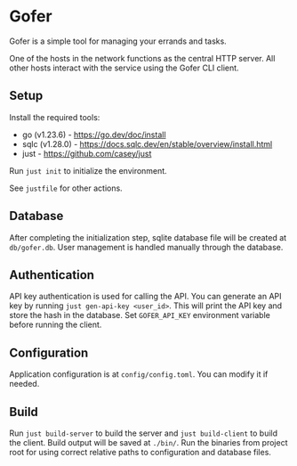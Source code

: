 # Gofer

Gofer is a simple tool for managing your errands and tasks.

One of the hosts in the network functions as the central HTTP server. All other hosts interact with the service using the Gofer CLI client.

## Setup

Install the required tools:

- go (v1.23.6) - <https://go.dev/doc/install>
- sqlc (v1.28.0) - <https://docs.sqlc.dev/en/stable/overview/install.html>
- just - <https://github.com/casey/just>

Run `just init` to initialize the environment.

See `justfile` for other actions.

## Database

After completing the initialization step, sqlite database file will be created at `db/gofer.db`.
User management is handled manually through the database.

## Authentication

API key authentication is used for calling the API.
You can generate an API key by running `just gen-api-key <user_id>`.
This will print the API key and store the hash in the database.
Set `GOFER_API_KEY` environment variable before running the client.

## Configuration

Application configuration is at `config/config.toml`. You can modify it if needed.

## Build

Run `just build-server` to build the server and `just build-client` to build the client.
Build output will be saved at `./bin/`.
Run the binaries from project root for using correct relative paths to configuration and database files.
